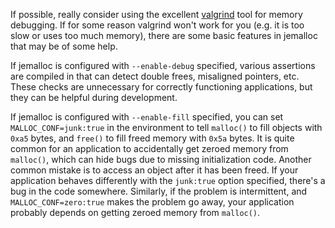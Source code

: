 If possible, really consider using the excellent [valgrind](http://valgrind.org/) tool for memory debugging.  If for some reason valgrind won't work for you (e.g. it is too slow or uses too much memory), there are some basic features in jemalloc that may be of some help.

If jemalloc is configured with `--enable-debug` specified, various assertions are compiled in that can detect double frees, misaligned pointers, etc.  These checks are unnecessary for correctly functioning applications, but they can be helpful during development.

If jemalloc is configured with `--enable-fill` specified, you can set `MALLOC_CONF=junk:true` in the environment to tell `malloc()` to fill objects with `0xa5` bytes, and `free()` to fill freed memory with `0x5a` bytes.  It is quite common for an application to accidentally get zeroed memory from `malloc()`, which can hide bugs due to missing initialization code.  Another common mistake is to access an object after it has been freed.  If your application behaves differently with the `junk:true` option specified, there's a bug in the code somewhere.  Similarly, if the problem is intermittent, and `MALLOC_CONF=zero:true` makes the problem go away, your application probably depends on getting zeroed memory from `malloc()`.